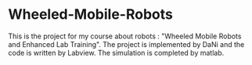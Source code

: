 # Wheeled-Mobile-Robots
This is the project for my course about robots : "Wheeled Mobile Robots and Enhanced Lab Training". The project is implemented by DaNi and the code is written by Labview. The simulation is completed by matlab.
